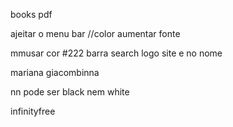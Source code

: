 books 
pdf

ajeitar o menu bar //color
aumentar fonte

mmusar cor
#222
barra search
logo site e no nome


mariana giacombinna




nn pode ser black nem white

infinityfree
